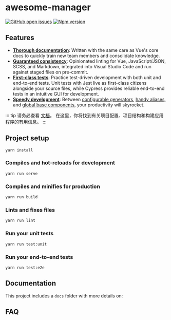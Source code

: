 # awesome-manager

[![GitHub open issues](https://img.shields.io/github/issues/linuxing3/awesome-manager.svg?maxAge=2592000)](https://github.com/linuxing3/cp-general-manager/issues)
[![Npm version](https://img.shields.io/npm/v/awesome-manager.svg?maxAge=2592000)](https://www.npmjs.com/package/cp-general-manager)

## Features

- [**Thorough documentation**](docs/zh/guide): Written with the same care as Vue's core docs to quickly train new team members and consolidate knowledge.
- [**Guaranteed consistency**](docs/zh/guide): Opinionated linting for Vue, JavaScript/JSON, SCSS, and Markdown, integrated into Visual Studio Code and run against staged files on pre-commit.
- [**First-class tests**](docs/zh/guide): Practice test-driven development with both unit and end-to-end tests. Unit tests with Jest live as first-class citizens alongside your source files, while Cypress provides reliable end-to-end tests in an intuitive GUI for development.
- [**Speedy development**](docs/zh/guide): Between [configurable generators](docs/zh/guide), [handy aliases](docs/development.md#aliases), and [global base components](docs/development.md#base-components), your productivity will skyrocket.

::: tip
请务必查看 [文档](https://github.com/linuxing3/awesome-manager/blob/master/docs/README.md)。
在这里，你将找到有关项目配置、项目结构和构建应用程序的有用信息。
:::

## Project setup
```
yarn install
```

### Compiles and hot-reloads for development
```
yarn run serve
```

### Compiles and minifies for production
```
yarn run build
```

### Lints and fixes files
```
yarn run lint
```

### Run your unit tests
```
yarn run test:unit
```

### Run your end-to-end tests
```
yarn run test:e2e
```

## Documentation

This project includes a `docs` folder with more details on:

## FAQ

